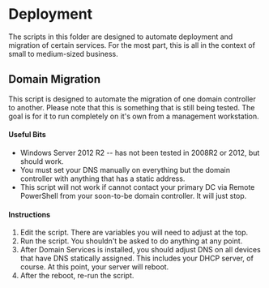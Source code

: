 # Deployment

The scripts in this folder are designed to automate deployment and migration of certain services. For the most part, this is all in the context of small to medium-sized business.

## Domain Migration

This script is designed to automate the migration of one domain controller to another. Please note that this is something that is still being tested. The goal is for it to run completely on it's own from a management workstation.

#### Useful Bits

- Windows Server 2012 R2 -- has not been tested in 2008R2 or 2012, but should work.
- You must set your DNS manually on everything but the domain controller with anything that has a static address.
- This script will not work if cannot contact your primary DC via Remote PowerShell from your soon-to-be domain controller. It will just stop.

#### Instructions

1. Edit the script. There are variables you will need to adjust at the top.
2. Run the script. You shouldn't be asked to do anything at any point.
3. After Domain Services is installed, you should adjust DNS on all devices that have DNS statically assigned. This includes your DHCP server, of course. At this point, your server will reboot.
4. After the reboot, re-run the script. 
